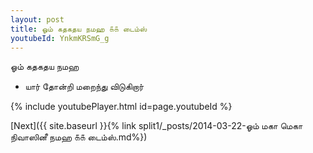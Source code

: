 ```yaml
---
layout: post
title: ஓம் கதகதய நமஹ ௧௧ டைம்ஸ்
youtubeId: YnkmKRSmG_g
---
```

 
 
 ஓம் கதகதய நமஹ  
 
 -  யார் தோன்றி மறைந்து விடுகிறார் 
 
  
 
  
 
 
 
 
 
 


{% include youtubePlayer.html id=page.youtubeId %}
 
[Next]({{ site.baseurl }}{% link  split1/_posts/2014-03-22-ஓம் மகா மெகா நிவாஸினீ நமஹ ௧௧ டைம்ஸ்.md%})
 
